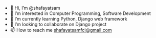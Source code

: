 - 👋 Hi, I’m @shafayatsam
- 👀 I’m interested in Computer Programming, Software Development
- 🌱 I’m currently learning Python, Django web framework
- 💞️ I’m looking to collaborate on Django project
- 📫 How to reach me shafayatsamfci@gmail.com

<!---
shafayatsam/shafayatsam is a ✨ special ✨ repository because its `README.md` (this file) appears on your GitHub profile.
You can click the Preview link to take a look at your changes.
--->
